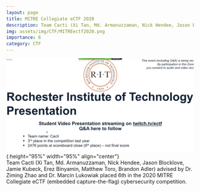 ```yaml
---
layout: page
title: MITRE Collegiate eCTF 2020
description: Team Cacti (Xi Tan, Md. Armanuzzaman, Nick Hendee, Jason Blocklove, Jamie Kubeck, Erez Binyamin, Matthew Toro, Brandon Adler) advised by Dr. Ziming Zhao and Dr. Marcin Lukowiak placed 6th in the 2020 MITRE Collegiate eCTF (embedded capture-the-flag) cybersecurity competition.  
img: assets/img/CTF/MITREectf2020.png
importance: 6
category: CTF
---
```


![MITREectf2020](/assets/img/CTF/MITREectf2020.png  "Team Cacti (Xi Tan, Md. Armanuzzaman, Nick Hendee, Jason Blocklove, Jamie Kubeck, Erez Binyamin, Matthew Toro, Brandon Adler) advised by Dr. Ziming Zhao and Dr. Marcin Lukowiak placed 6th in the 2020 MITRE Collegiate eCTF (embedded capture-the-flag) cybersecurity competition.  "){:height="95%" width="95%" align="center"}<br>
Team Cacti (Xi Tan, Md. Armanuzzaman, Nick Hendee, Jason Blocklove, Jamie Kubeck, Erez Binyamin, Matthew Toro, Brandon Adler) advised by Dr. Ziming Zhao and Dr. Marcin Lukowiak placed 6th in the 2020 MITRE Collegiate eCTF (embedded capture-the-flag) cybersecurity competition.